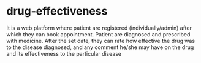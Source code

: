 # drug-effectiveness
It is a web platform where patient are registered (individually/admin) after which they can book appointment.
Patient are diagnosed and prescribed with medicine. After the set date, they can rate how effective the drug was to the 
disease diagnosed, and any comment he/she may have on the drug and its effectiveness to the particular disease
